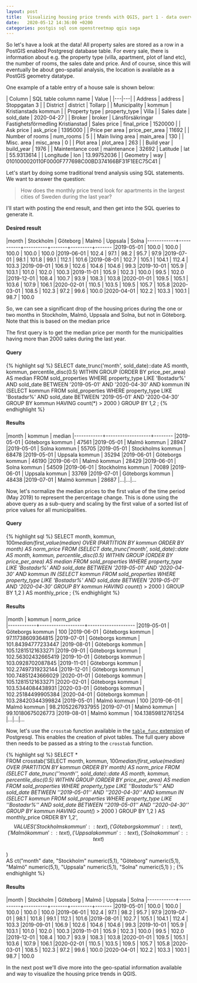 ```yaml
---
layout: post
title:  Visualizing housing price trends with QGIS, part 1 - data overview and some queries
date:   2020-05-12 14:36:00 +0200
categories: postgis sql osm openstreetmap qgis saga
---
```

So let's have a look at the data! All property sales are stored as a row in a PostGIS enabled Postgresql database table. For every sale, there is information about e.g. the property type (villa, apartment, plot of land etc), the number of rooms, the sales date and price. And of course, since this will eventually be about geo-spatial analysis, the location is available as a PostGIS geometry datatype.

One example of a table entry of a house sale is shown below:

| Column | SQL table column name | Value |
|---|---|
| Address | address | Stoppgatan 3 |
| District | district | Tollarp |
| Municipality | kommun | Kristianstads kommun |
| Property type | property_type | Villa |
| Sales date | sold_date | 2020-04-27 |
| Broker | broker | Länsförsäkringar Fastighetsförmedling Kristianstad
| Sales price | final_price | 1520000 |
| Ask price | ask_price | 1395000 |
| Price per area | price_per_area | 11692 |
| Number of rooms | num_rooms | 5 |
| Main living area | main_area | 130 |
| Misc. area | misc_area | 0 |
| Plot area | plot_area | 263 |
| Build year | build_year | 1976 |
| Maintentance cost | maintenance | 32692
| Latitude | lat | 55.9313614 |
| Longitude | lon | 13.99752036 |
| Geometry | way | 0101000020110F0000F777698C00BD374166BF31F1EEC75C41 |

Let's start by doing some traditional trend analysis using SQL statements. We want to answer the question:

> How does the monthly price trend look for apartments in the largest cities of Sweden during the last year?

I'll start with posting the end result, and then get into the SQL queries to generate it.

#### Desired result

|month    | Stockholm | Göteborg | Malmö | Uppsala | Solna
|------------+-----------+----------+-------+---------+-------
|2019-05-01 |     100.0 |    100.0 | 100.0 |   100.0 | 100.0
|2019-06-01 |     102.4 |     97.1 |  98.2 |    95.7 |  97.9
|2019-07-01 |      98.1 |    101.8 |  99.1 |   112.1 | 101.6
|2019-08-01 |     102.7 |    105.1 | 104.1 |   112.4 | 103.3
|2019-09-01 |     106.9 |    102.6 | 104.6 |   104.6 |  99.3
|2019-10-01 |     105.9 |    103.1 | 101.0 |   102.0 | 100.3
|2019-11-01 |     105.9 |    102.3 | 100.0 |    99.5 | 102.0
|2019-12-01 |     108.4 |    100.7 |  93.9 |   108.3 | 103.8
|2020-01-01 |     109.5 |    105.1 | 103.6 |   107.9 | 106.1
|2020-02-01 |     110.5 |    103.5 | 109.5 |   105.7 | 105.8
|2020-03-01 |     108.5 |    102.3 |  97.2 |    99.6 | 100.0
|2020-04-01 |     102.2 |    103.3 | 100.1 |    98.7 | 100.0

So, we can see a significant drop of the housing prices during the one or two months in Stockholm, Malmö, Uppsala and Solna, but not in Göteborg. Note that this is based on the median price



The first query is to get the median price per month for the municipalities having more than 2000 sales during the last year.

#### Query
{% highlight sql %}
SELECT date_trunc('month', sold_date)::date AS month,
       kommun,
       percentile_disc(0.5) WITHIN GROUP (ORDER BY price_per_area) AS median
FROM sold_properties
WHERE property_type LIKE 'Bostadsr%' AND
      sold_date BETWEEN '2019-05-01' AND '2020-04-30' AND
      kommun IN (SELECT kommun
                 FROM sold_properties
                 WHERE property_type LIKE 'Bostadsr%' AND
                       sold_date BETWEEN '2019-05-01' AND '2020-04-30'
                 GROUP BY kommun
                 HAVING count(*) > 2000
                 )
GROUP BY 1,2
;
{% endhighlight %}

#### Results

|month    |      kommun       | median
|------------+-------------------+--------
|2019-05-01 | Göteborgs kommun  |  47561
|2019-05-01 | Malmö kommun      |  28947
|2019-05-01 | Solna kommun      |  55705
|2019-05-01 | Stockholms kommun |  68478
|2019-05-01 | Uppsala kommun    |  35294
|2019-06-01 | Göteborgs kommun  |  46190
|2019-06-01 | Malmö kommun      |  28429
|2019-06-01 | Solna kommun      |  54509
|2019-06-01 | Stockholms kommun |  70089
|2019-06-01 | Uppsala kommun    |  33769
|2019-07-01 | Göteborgs kommun  |  48438
|2019-07-01 | Malmö kommun      |  28687
|...|...|...

Now, let's normalize the median prices to the first value of the time period (May 2019) to represent the percentage change. This is done using the above query as a sub-query and scaling by the first value of a sorted list of price values for all municipalities.

#### Query
{% highlight sql %}
SELECT month,
       kommun,
       100*median/first_value(median) OVER (PARTITION BY kommun
                                            ORDER BY month) AS norm_price
FROM (SELECT date_trunc('month', sold_date)::date AS month,
             kommun,
             percentile_disc(0.5) WITHIN GROUP (ORDER BY price_per_area) AS median
      FROM sold_properties
      WHERE property_type LIKE 'Bostadsr%' AND
            sold_date BETWEEN '2019-05-01' AND '2020-04-30' AND
            kommun IN (SELECT kommun
                       FROM sold_properties
                       WHERE property_type LIKE 'Bostadsr%' AND
                             sold_date BETWEEN '2019-05-01' AND '2020-04-30'
                       GROUP BY kommun
                       HAVING count(*) > 2000
                       )
      GROUP BY 1,2
     )
     AS monthly_price
;
{% endhighlight %}

#### Results

|month    |      kommun       |     norm_price     
|------------+-------------------+--------------------
|2019-05-01 | Göteborgs kommun  |                100
|2019-06-01 | Göteborgs kommun  |  97.11738609364815
|2019-07-01 | Göteborgs kommun  | 101.84394777233447
|2019-08-01 | Göteborgs kommun  | 105.12815121633271
|2019-09-01 | Göteborgs kommun  | 102.56302432665419
|2019-10-01 | Göteborgs kommun  |  103.0928702087845
|2019-11-01 | Göteborgs kommun  | 102.27497319232144
|2019-12-01 | Göteborgs kommun  | 100.74851243666029
|2020-01-01 | Göteborgs kommun  | 105.12815121633271
|2020-02-01 | Göteborgs kommun  |  103.5344084438931
|2020-03-01 | Göteborgs kommun  | 102.25184499905384
|2020-04-01 | Göteborgs kommun  | 103.28420344399824
|2019-05-01 | Malmö kommun      |                100
|2019-06-01 | Malmö kommun      |  98.21052267937955
|2019-07-01 | Malmö kommun      |  99.10180675026773
|2019-08-01 | Malmö kommun      | 104.13859812761254
|...|...|...

Now, let's use the `crosstab` function available in the [`table_func` extension](https://www.postgresql.org/docs/12/tablefunc.html) of Postgresql. This enables the creation of pivot tables. The full query above then needs to be passed as a string to the `crosstab` function.

{% highlight sql %}
SELECT *                                                                             
FROM crosstab('SELECT month,
               kommun,
               100*median/first_value(median) OVER (PARTITION BY kommun
                                                    ORDER BY month) AS norm_price
        FROM (SELECT date_trunc(''month'', sold_date)::date AS month,
                     kommun,
                     percentile_disc(0.5) WITHIN GROUP (ORDER BY price_per_area) AS median
              FROM sold_properties
              WHERE property_type LIKE ''Bostadsr%'' AND
                    sold_date BETWEEN ''2019-05-01'' AND ''2020-04-30'' AND
                    kommun IN (SELECT kommun
                               FROM sold_properties
                               WHERE property_type LIKE ''Bostadsr%'' AND
                                     sold_date BETWEEN ''2019-05-01'' AND ''2020-04-30''
                               GROUP BY kommun
                               HAVING count(*) > 2000
                               )
              GROUP BY 1,2
             )
             AS monthly_price
             ORDER BY 1,2',
              $$VALUES('Stockholms kommun'::text),
                      ('Göteborgs kommun'::text),
                      ('Malmö kommun'::text),
                      ('Uppsala kommun'::text),
                      ('Solna kommun'::text)
              $$                     
)                       
AS ct("month" date,
      "Stockholm" numeric(5,1),
      "Göteborg" numeric(5,1),
      "Malmö" numeric(5,1),
      "Uppsala" numeric(5,1),
      "Solna" numeric(5,1)
    )
;
{% endhighlight %}

#### Results

|month    | Stockholm | Göteborg | Malmö | Uppsala | Solna
|------------+-----------+----------+-------+---------+-------
|2019-05-01 |     100.0 |    100.0 | 100.0 |   100.0 | 100.0
|2019-06-01 |     102.4 |     97.1 |  98.2 |    95.7 |  97.9
|2019-07-01 |      98.1 |    101.8 |  99.1 |   112.1 | 101.6
|2019-08-01 |     102.7 |    105.1 | 104.1 |   112.4 | 103.3
|2019-09-01 |     106.9 |    102.6 | 104.6 |   104.6 |  99.3
|2019-10-01 |     105.9 |    103.1 | 101.0 |   102.0 | 100.3
|2019-11-01 |     105.9 |    102.3 | 100.0 |    99.5 | 102.0
|2019-12-01 |     108.4 |    100.7 |  93.9 |   108.3 | 103.8
|2020-01-01 |     109.5 |    105.1 | 103.6 |   107.9 | 106.1
|2020-02-01 |     110.5 |    103.5 | 109.5 |   105.7 | 105.8
|2020-03-01 |     108.5 |    102.3 |  97.2 |    99.6 | 100.0
|2020-04-01 |     102.2 |    103.3 | 100.1 |    98.7 | 100.0

In the next post we'll dive more into the geo-spatial information available and way to visualize the housing price trends in QGIS.
